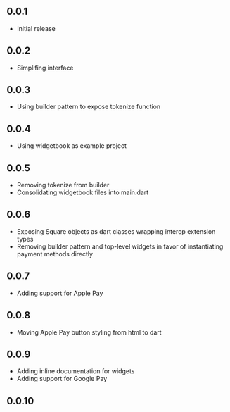 ## 0.0.1

* Initial release

## 0.0.2

* Simplifing interface

## 0.0.3

* Using builder pattern to expose tokenize function

## 0.0.4

* Using widgetbook as example project

## 0.0.5

* Removing tokenize from builder
* Consolidating widgetbook files into main.dart

## 0.0.6

* Exposing Square objects as dart classes wrapping interop extension types
* Removing builder pattern and top-level widgets in favor of instantiating payment methods directly

## 0.0.7

* Adding support for Apple Pay

## 0.0.8

* Moving Apple Pay button styling from html to dart

## 0.0.9

* Adding inline documentation for widgets
* Adding support for Google Pay

## 0.0.10
